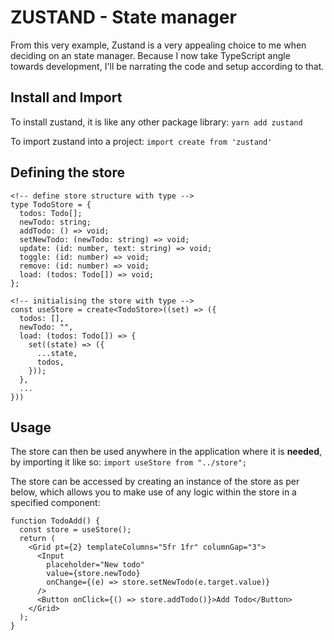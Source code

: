 # ZUSTAND - State manager
From this very example, Zustand is a very appealing choice to me when deciding on an state manager. Because I now take TypeScript angle towards development, I'll be narrating the code and setup according to that.

## Install and Import
To install zustand, it is like any other package library:
`yarn add zustand`

To import zustand into a project:
`import create from 'zustand'`


## Defining the store
```
<!-- define store structure with type -->
type TodoStore = {
  todos: Todo[];
  newTodo: string;
  addTodo: () => void;
  setNewTodo: (newTodo: string) => void;
  update: (id: number, text: string) => void;
  toggle: (id: number) => void;
  remove: (id: number) => void;
  load: (todos: Todo[]) => void;
};

<!-- initialising the store with type -->
const useStore = create<TodoStore>((set) => ({
  todos: [],
  newTodo: "",
  load: (todos: Todo[]) => {
    set((state) => ({
      ...state,
      todos,
    }));
  },
  ...
}))
```

## Usage
The store can then be used anywhere in the application where it is <b>needed</b>, by importing it like so:
`import useStore from "../store";`

The store can be accessed by creating an instance of the store as per below, which allows you to make use of any logic within the store in a specified component:
```
function TodoAdd() {
  const store = useStore();
  return (
    <Grid pt={2} templateColumns="5fr 1fr" columnGap="3">
      <Input
        placeholder="New todo"
        value={store.newTodo}
        onChange={(e) => store.setNewTodo(e.target.value)}
      />
      <Button onClick={() => store.addTodo()}>Add Todo</Button>
    </Grid>
  );
}
```
